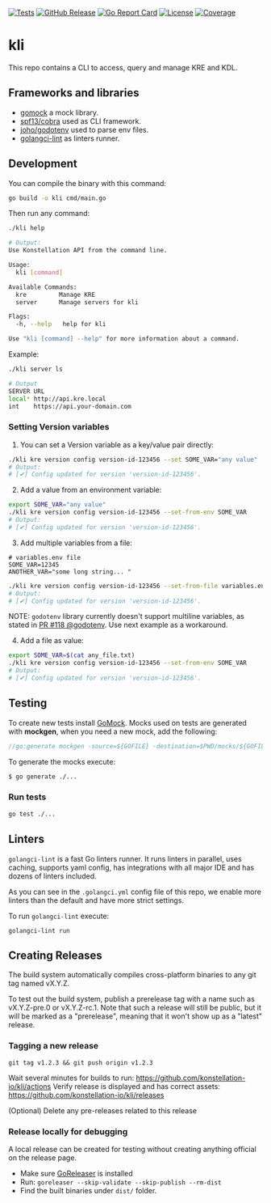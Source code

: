 [![Tests][tests-badge]][tests-link]
[![GitHub Release][release-badge]][release-link]
[![Go Report Card][report-badge]][report-link]
[![License][license-badge]][license-link]
[![Coverage][coverage-badge]][coverage-link]

# kli

This repo contains a CLI to access, query and manage KRE and KDL.


## Frameworks and libraries

- [gomock](https://github.com/golang/mock) a mock library.
- [spf13/cobra](https://github.com/spf13/cobra) used as CLI framework.
- [joho/godotenv](https://github.com/joho/godotenv) used to parse env files.
- [golangci-lint](https://golangci-lint.run/) as linters runner.


## Development

You can compile the binary with this command: 

```bash
go build -o kli cmd/main.go
```

Then run any command: 
```bash
./kli help

# Output: 
Use Konstellation API from the command line.

Usage:
  kli [command]

Available Commands:
  kre         Manage KRE
  server      Manage servers for kli

Flags:
  -h, --help   help for kli

Use "kli [command] --help" for more information about a command.

```

Example: 

```bash
./kli server ls

# Output
SERVER URL                                  
local* http://api.kre.local                 
int    https://api.your-domain.com 
```


### Setting Version variables

1. You can set a Version variable as a key/value pair directly: 

```bash
./kli kre version config version-id-123456 --set SOME_VAR="any value"
# Output:
# [✔] Config updated for version 'version-id-123456'.
```

2. Add a value from an environment variable:

```bash
export SOME_VAR="any value"
./kli kre version config version-id-123456 --set-from-env SOME_VAR
# Output:
# [✔] Config updated for version 'version-id-123456'.
```

3. Add multiple variables from a file:

```text
# variables.env file
SOME_VAR=12345
ANOTHER_VAR="some long string... "
```

```bash
./kli kre version config version-id-123456 --set-from-file variables.env
# Output:
# [✔] Config updated for version 'version-id-123456'.
```

NOTE: `godotenv` library currently doesn't support multiline variables, as stated in
[PR #118 @godotenv](https://github.com/joho/godotenv/pull/118). Use next example as a workaround. 


4. Add a file as value:

```bash
export SOME_VAR=$(cat any_file.txt) 
./kli kre version config version-id-123456 --set-from-env SOME_VAR
# Output:
# [✔] Config updated for version 'version-id-123456'.
```



## Testing

To create new tests install [GoMock](https://github.com/golang/mock). Mocks used on tests are generated with 
**mockgen**, when you need a new mock, add the following:

```go
//go:generate mockgen -source=${GOFILE} -destination=$PWD/mocks/${GOFILE} -package=mocks
```

To generate the mocks execute:
```sh
$ go generate ./...
```

### Run tests

```sh
go test ./...
```


## Linters

`golangci-lint` is a fast Go linters runner. It runs linters in parallel, uses caching, supports yaml config, has
integrations with all major IDE and has dozens of linters included.

As you can see in the `.golangci.yml` config file of this repo, we enable more linters than the default and
have more strict settings.

To run `golangci-lint` execute:
```
golangci-lint run
```

## Creating Releases

The build system automatically compiles cross-platform binaries to any git tag named vX.Y.Z. 

To test out the build system, publish a prerelease tag with a name such as vX.Y.Z-pre.0 or vX.Y.Z-rc.1. 
Note that such a release will still be public, but it will be marked as a "prerelease", meaning that it won't show up as
a "latest" release.


### Tagging a new release

`git tag v1.2.3 && git push origin v1.2.3`

Wait several minutes for builds to run: https://github.com/konstellation-io/kli/actions
Verify release is displayed and has correct assets: https://github.com/konstellation-io/kli/releases

(Optional) Delete any pre-releases related to this release


### Release locally for debugging

A local release can be created for testing without creating anything official on the release page.

- Make sure [GoReleaser](https://goreleaser.com/install/) is installed
- Run: 
    `goreleaser --skip-validate --skip-publish --rm-dist`
- Find the built binaries under `dist/` folder.




<!-- JUST BADGES & LINKS -->
[tests-badge]: https://img.shields.io/github/workflow/status/konstellation-io/kli/Test
[tests-link]: https://github.com/konstellation-io/kli/actions?query=workflow%3ATest

[release-badge]: https://img.shields.io/github/release/konstellation-io/kli.svg?logo=github&labelColor=262b30
[release-link]: https://github.com/konstellation-io/kli/releases

[report-badge]: https://goreportcard.com/badge/github.com/konstellation-io/kli
[report-link]: https://goreportcard.com/report/github.com/konstellation-io/kli

[license-badge]: https://img.shields.io/github/license/konstellation-io/kli
[license-link]: https://github.com/konstellation-io/kli/blob/master/LICENSE

[coverage-badge]: https://sonarcloud.io/api/project_badges/measure?project=kli&metric=coverage
[coverage-link]: https://sonarcloud.io/dashboard?id=kli
